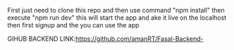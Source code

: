 First just need to clone this repo and then use command
"npm install"
then execute
"npm run dev"
this will start the app and ake it live on the localhost
then first signup and the you can use the app

GIHUB BACKEND LINK:https://github.com/amanRT/Fasal-Backend-
